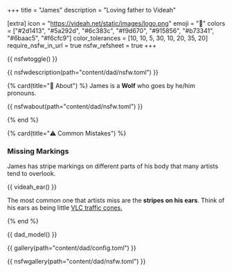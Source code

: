 +++
title = "James"
description = "Loving father to Videah"

[extra]
icon = "https://videah.net/static/images/logo.png"
emoji = "🐺"
colors = ["#2d1413", "#5a292d", "#6c383c", "#f9d670", "#915856", "#b73341", "#6baac5", "#f6cfc9"]
color_tolerances = [10, 10, 5, 30, 10, 20, 35, 20]
require_nsfw_in_url = true
nsfw_refsheet = true
+++

{{ nsfwtoggle() }}

{{ nsfwdescription(path="content/dad/nsfw.toml") }}

{% card(title="🐺 About") %}
James is a **Wolf** who goes by he/him pronouns.

{{ nsfwabout(path="content/dad/nsfw.toml") }}

{% end %}

{% card(title="⚠️ Common Mistakes") %}

### Missing Markings
James has stripe markings on different parts of his body that many artists tend to overlook.

{{ videah_ear() }}

The most common one that artists miss are the **stripes on his ears**.
Think of his ears as being little [VLC traffic cones.](https://en.wikipedia.org/wiki/VLC_media_player)

{% end %}

{{ dad_model() }}

{{ gallery(path="content/dad/config.toml") }}

{{ nsfwgallery(path="content/dad/nsfw.toml") }}